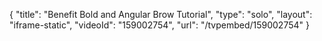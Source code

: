 {
    "title": "Benefit Bold and Angular Brow Tutorial",
    "type": "solo",
    "layout": "iframe-static",
    "videoId": "159002754",
    "url": "\/tvpembed\/159002754"
}